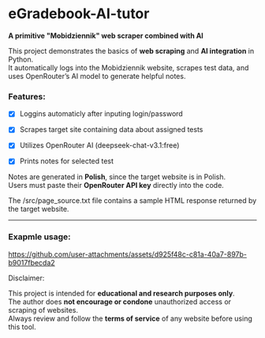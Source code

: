 # eGradebook-AI-tutor

**A primitive "Mobidziennik" web scraper combined with AI**

This project demonstrates the basics of **web scraping** and **AI integration** in Python.  
It automatically logs into the Mobidziennik website, scrapes test data, and uses OpenRouter’s AI model to generate helpful notes.

### Features:
- [x] Loggins automaticly after inputing login/password
- [x] Scrapes target site containing data about assigned tests
- [x] Utilizes OpenRouter AI (deepseek-chat-v3.1:free)
- [x] Prints notes for selected test

      

Notes are generated in **Polish**, since the target website is in Polish.  
Users must paste their **OpenRouter API key** directly into the code.


The /src/page_source.txt file contains a sample HTML response returned by the target website.

-----------

### Exapmle usage:

https://github.com/user-attachments/assets/d925f48c-c81a-40a7-897b-b9017fbecda2


Disclaimer:

This project is intended for **educational and research purposes only**.  
The author does **not encourage or condone** unauthorized access or scraping of websites.  
Always review and follow the **terms of service** of any website before using this tool.




